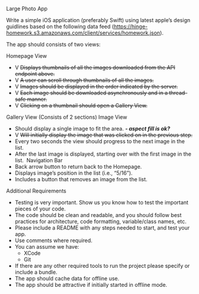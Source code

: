 Large Photo App

Write a simple iOS application (preferably Swift) using latest apple’s design guidlines based on the following data feed (https://hinge-homework.s3.amazonaws.com/client/services/homework.json).

The app should consists of two views:

Homepage View
* V ~~Displays thumbnails of all the images downloaded from the API endpoint above.~~
* V ~~A user can scroll through thumbnails of all the images.~~
* V ~~Images should be displayed in the order indicated by the server.~~
* V ~~Each image should be downloaded asynchronously and in a thread-safe manner.~~
* V ~~Clicking on a thumbnail should open a Gallery View.~~

Gallery View (Consists of 2 sections) 
Image View
* Should display a single image to fit the area.  **_- aspect fill is ok?_** 
* V ~~Will initially display the image that was clicked on in the previous step.~~
* Every two seconds the view should progress to the next image in the list. 
* After the last image is displayed, starting over with the first image in the list. 
Navigation Bar
* Back arrow button to return back to the Homepage.  
* Displays image’s position in the list (i.e., “5/16”). 
* Includes a button that removes an image from the list. 


Additional Requirements
* Testing is very important. Show us you know how to test the important pieces of your code. 
* The code should be clean and readable, and you should follow best practices for architecture, code formatting, variable/class names, etc. 
* Please include a README with any steps needed to start, and test your app. 
* Use comments where required.  
* You can assume we have: 
    * XCode 
    * Git 
* If there are any other required tools to run the project please specify or include a bundle. 
* The app should cache data for offline use. 
* The app should be attractive if initially started in offline mode. 
